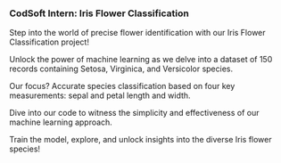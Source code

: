 ### CodSoft Intern: Iris Flower Classification

Step into the world of precise flower identification with our Iris Flower Classification project! 

Unlock the power of machine learning as we delve into a dataset of 150 records containing Setosa, Virginica, and Versicolor species. 

Our focus? Accurate species classification based on four key measurements: sepal and petal length and width.

Dive into our code to witness the simplicity and effectiveness of our machine learning approach. 

Train the model, explore, and unlock insights into the diverse Iris flower species!
